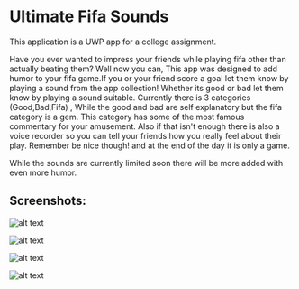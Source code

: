 # Ultimate Fifa Sounds

This application is a UWP app for a college assignment.

Have you ever wanted to impress your friends while playing fifa other than actually beating them? Well now you can, This app was designed to add humor to your fifa game.If you or your friend score a goal let them know by playing a sound from the app collection! Whether its good or bad let them know by playing a sound suitable. Currently there is 3 categories (Good,Bad,Fifa) , While the good and bad are self explanatory but the fifa category is a gem. This category has some of the most famous commentary for your amusement. Also if that isn't enough there is also a voice recorder so you can tell your friends how you really feel about their play. Remember be nice though! and at the end of the day it is only a game.

While the sounds are currently limited soon there will be more added with even more humor.

## Screenshots:

![alt text](https://github.com/KeithH4666/UltimateFifaApp/blob/master/UltimateFifaApp/Assets/Images/Github/Allsounds.PNG)

![alt text](https://github.com/KeithH4666/UltimateFifaApp/blob/master/UltimateFifaApp/Assets/Images/Github/bad.PNG)

![alt text](https://github.com/KeithH4666/UltimateFifaApp/blob/master/UltimateFifaApp/Assets/Images/Github/good.PNG)

![alt text](https://github.com/KeithH4666/UltimateFifaApp/blob/master/UltimateFifaApp/Assets/Images/Github/fifa.PNG)
